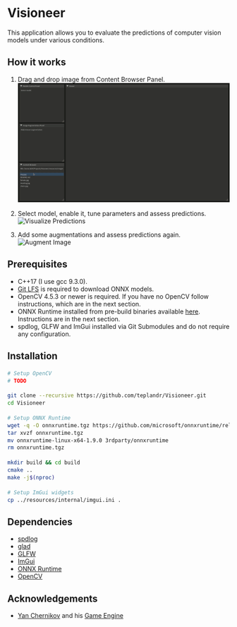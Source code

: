 # Visioneer
This application allows you to evaluate the predictions of computer vision models under various conditions.

## How it works
1. Drag and drop image from Content Browser Panel.
![Drag and Drop Images](resources/github/DragDropImages.gif)

2. Select model, enable it, tune parameters and assess predictions.
![Visualize Predictions](resources/github/VisualizePredictions.gif)

3. Add some augmentations and assess predictions again.
![Augment Image](resources/github/AugmentImage.gif)

## Prerequisites
- C++17 (I use gcc 9.3.0).
- [Git LFS](https://git-lfs.github.com/) is required to download ONNX models.
- OpenCV 4.5.3 or newer is required. If you have no OpenCV follow instructions, which are in the next section.
- ONNX Runtime installed from pre-build binaries available [here](https://github.com/microsoft/onnxruntime/releases/). Instructions are in the next section.
- spdlog, GLFW and ImGui installed via Git Submodules and do not require any configuration.

## Installation
```bash
# Setup OpenCV
# TODO

git clone --recursive https://github.com/teplandr/Visioneer.git
cd Visioneer

# Setup ONNX Runtime
wget -q -O onnxruntime.tgz https://github.com/microsoft/onnxruntime/releases/download/v1.9.0/onnxruntime-linux-x64-1.9.0.tgz
tar xvzf onnxruntime.tgz 
mv onnxruntime-linux-x64-1.9.0 3rdparty/onnxruntime
rm onnxruntime.tgz

mkdir build && cd build
cmake ..
make -j$(nproc)

# Setup ImGui widgets
cp ../resources/internal/imgui.ini .
```

## Dependencies
- [spdlog](https://github.com/gabime/spdlog)
- [glad](https://github.com/Dav1dde/glad)
- [GLFW](https://github.com/glfw/glfw)
- [ImGui](https://github.com/ocornut/imgui)
- [ONNX Runtime](https://github.com/microsoft/onnxruntime)
- [OpenCV](https://github.com/opencv/opencv)

## Acknowledgements
- [Yan Chernikov](https://github.com/TheCherno) and his [Game Engine](https://github.com/TheCherno/Hazel)
